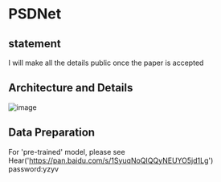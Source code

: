# PSDNet
## statement
I will make all the details public once the paper is accepted
## Architecture and Details
![image](https://github.com/user-attachments/assets/7062f4c0-16d0-4d04-9dbe-a0949ce9d44b)
## Data Preparation
For 'pre-trained' model, please see Hear('https://pan.baidu.com/s/1SyuqNoQIQQyNEUYO5jd1Lg') password:yzyv
